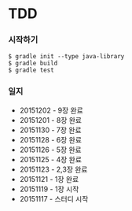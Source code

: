 # TDD

### 시작하기

```
$ gradle init --type java-library
$ gradle build
$ gradle test
```

### 일지
- 20151202 - 9장 완료
- 20151201 - 8장 완료
- 20151130 - 7장 완료
- 20151128 - 6장 완료
- 20151126 - 5장 완료
- 20151125 - 4장 완료
- 20151123 - 2,3장 완료
- 20151121 - 1장 완료
- 20151119 - 1장 시작
- 20151117 - 스터디 시작
